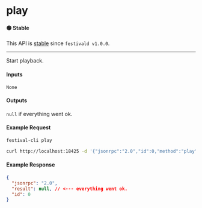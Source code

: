 # play

#### 🟢 Stable
This API is [stable](../../api-stability/marker.md) since `festivald v1.0.0`.

---

Start playback.

#### Inputs
`None`

#### Outputs
`null` if everything went ok.

#### Example Request
```bash
festival-cli play
```
```bash
curl http://localhost:18425 -d '{"jsonrpc":"2.0","id":0,"method":"play"}'
```

#### Example Response
```json
{
  "jsonrpc": "2.0",
  "result": null, // <--- everything went ok.
  "id": 0
}
```
